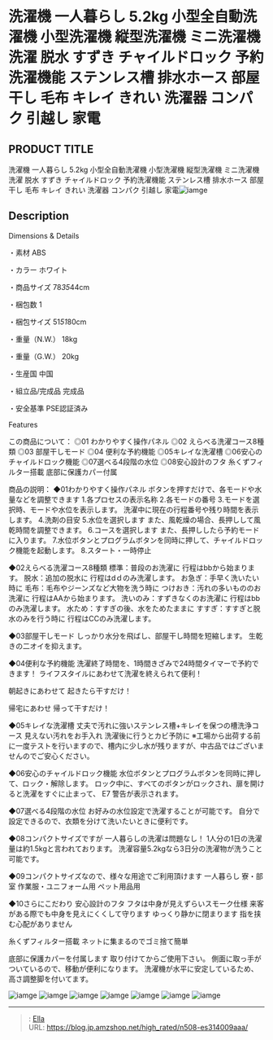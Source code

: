# 洗濯機 一人暮らし 5.2kg 小型全自動洗濯機 小型洗濯機 縦型洗濯機 ミニ洗濯機 洗濯 脱水 すずき チャイルドロック 予約洗濯機能 ステンレス槽 排水ホース 部屋干し 毛布 キレイ きれい 洗濯器 コンパク 引越し 家電


## PRODUCT TITLE 

洗濯機 一人暮らし 5.2kg 小型全自動洗濯機 小型洗濯機 縦型洗濯機 ミニ洗濯機 洗濯 脱水 すずき チャイルドロック 予約洗濯機能 ステンレス槽 排水ホース 部屋干し 毛布 キレイ きれい 洗濯器 コンパク 引越し 家電![iamge](https://b2bfiles1.gigab2b.cn/image/wkseller/304/20231119_f24aa178b0cb20b63021738d37c8f4c1.jpg)

## Description

Dimensions &amp; Details




・素材
ABS


・カラー
ホワイト


・商品サイズ
78*35*44cm


・梱包数
1


・梱包サイズ
51*51*80cm


・重量（N.W.）
18kg


・重量（G.W.）
20kg


・生産国
中国


・組立品/完成品
完成品


・安全基準
PSE認証済み






Features

この商品について：
◎01 わかりやすく操作パネル
◎02 えらべる洗濯コース8種類
◎03 部屋干しモード
◎04 便利な予約機能
◎05キレイな洗濯槽
◎06安心のチャイルドロック機能
◎07選べる4段階の水位
◎08安心設計のフタ 糸くずフィルター搭載 底部に保護カパー付属

商品の説明：
◆01わかりやすく操作パネル
ボタンを押すだけで、各モードや水量などを調整できます
1.各プロセスの表示名称
2.各モードの番号
3.モードを選択時、モードや水位を表示します。
洗濯中に現在の行程番号や残り時間を表示します。
4.洗剤の目安
5.水位を選択します
また、風乾燥の場合、長押しして風乾時間を調整できます。
6.コースを選択します
また、長押ししたら予約モードに入ります。
7.水位ボタンとプログラムボタンを同時に押して、チャイルドロック機能を起動します。
8.スタート・一時停止

◆02えらべる洗濯コース8種類
標準：普段のお洗濯に
行程はbbから始まります。
脱水：追加の脱水に
行程はdｄのみ洗濯します。
お急ぎ：手早く洗いたい時に
毛布：毛布やジーンズなど大物を洗う時に
つけおき：汚れの多いもののお洗濯に
行程はAAから始まります。
洗いのみ：すずきなくのお洗濯に
行程はbbのみ洗濯します。
水ため：すすぎの後、水をためたままに
すすぎ：すすぎと脱水のみを行う時に
行程はCCのみ洗濯します。

◆03部屋干しモード
しっかり水分を飛ばし、部屋干し時間を短縮します。
生乾きの二オイを抑えます。

◆04便利な予約機能
洗濯終了時間を、1時間きざみで24時間タイマーで予約できます！
ライフスタイルにあわせて洗濯を終えられて便利！

朝起きにあわせて
起きたら干すだけ！

帰宅にあわせ
帰って干すだけ！

◆05キレイな洗濯槽
丈夫で汚れに強いステンレス槽&#43;キレイを保つの槽洗浄コース
見えない汚れをお手入れ
洗濯後に行うとカビ予防に
※工場から出荷する前に一度テストを行いますので、槽内に少し水が残りますが、中古品ではございませんのでご安心ください。

◆06安心のチャイルドロック機能
水位ボタンとプログラムボタンを同時に押して、ロック・解除します。
ロック中に、すべてのボタンがロックされ、扉を開けると洗濯をすぐに止まって、 E7 警告が表示されます。

◆07選べる4段階の水位
お好みの水位設定で洗濯することが可能です。
自分で設定できるので、衣類を分けて洗いたいときに便利です。

◆08コンパクトサイズですが
一人暮らしの洗濯は問題なし！
1人分の1日の洗濯量は約1.5kgと言われております。
洗濯容量5.2kgなら3日分の洗濯物が洗うこと可能です。

◆09コンパクトサイズなので、様々な用途でご利用頂けます
一人暮らし
寮・部室
作業服・ユニフォーム用
ペット用品用

◆10さらにこだわり
安心設計のフタ
フタは中身が見えずらいスモーク仕様
来客がある際でも中身を見えにくくして守ります
ゆっくり静かに閉まります
指を挟む心配がありません

糸くずフィルター搭載
ネットに集まるのでゴミ捨て簡単

底部に保護カパーを付属します
取り付けてからご使用下さい。
側面に取っ手がついているので、移動が便利になります。
洗濯機が水平に安定しているため、高さ調整脚を付いてます。









![iamge](https://b2bfiles1.gigab2b.cn/image/wkseller/304/20231120_1308f7c5bbbbc4183fe90e8ddfaee88c.jpg)
![iamge](https://b2bfiles1.gigab2b.cn/image/wkseller/304/20231120_1d1d198d031abb1af982255f64f1c971.jpg)
![iamge](https://b2bfiles1.gigab2b.cn/image/wkseller/304/20231120_ce5208e8ac9e005fb646d33b02b16bb8.jpg)
![iamge](https://b2bfiles1.gigab2b.cn/image/wkseller/304/20231120_5b0e94689e62da538e03ca47d841ff6e.jpg)
![iamge](https://b2bfiles1.gigab2b.cn/image/wkseller/304/20231120_9758857f4eeac04ba6dc4093ec5118b1.jpg)
![iamge](https://b2bfiles1.gigab2b.cn/image/wkseller/304/20231120_12fceeaca60bfe5baed704effd372a46.jpg)
![iamge](https://b2bfiles1.gigab2b.cn/image/wkseller/304/20231120_0c1faa6d5ce9bc556e3a7f712d97cd5f.jpg)


---

> : [Ella](https://blog.jp.amzshop.net/)  
> URL: https://blog.jp.amzshop.net/high_rated/n508-es314009aaa/  

